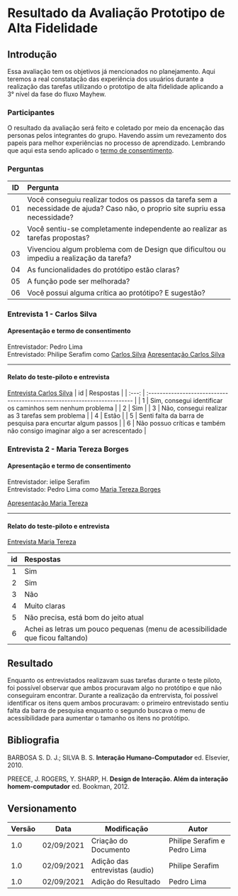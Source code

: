 # Resultado da Avaliação Prototipo de Alta Fidelidade

## Introdução

Essa avaliação tem os objetivos já mencionados no planejamento. Aqui teremos a real constatação das experiência dos usuários durante a realização das tarefas utilizando o prototipo de alta fidelidade aplicando a 3° nível da fase do fluxo Mayhew.

### Participantes

O resultado da avaliação será feito e coletado por meio da encenação das personas pelos integrantes do grupo. Havendo assim um revezamento dos papeis para melhor experiências no processo de aprendizado. Lembrando que aqui esta sendo aplicado o [termo de consentimento](../../docs/proj/planejamentoDaAvalicaoDosStoryboards.md).

### Perguntas


|  ID   | Pergunta                                                                                                                        |
| :---: | :------------------------------------------------------------------------------------------------------------------------------ |
|  01   | Você conseguiu realizar todos os passos da tarefa sem a necessidade de ajuda? Caso não, o proprio site supriu essa necessidade? |
|  02   | Você sentiu-se completamente independente ao realizar as tarefas propostas?                                                     |
|  03   | Vivenciou algum problema com de Design que dificultou ou impediu a realização da tarefa?                                        |
|  04   | As funcionalidades do protótipo estão claras?                                                                                   |
|  05   | A função pode ser melhorada?                                                                                                    |
|  06   | Você possui alguma crítica ao protótipo? E sugestão?                                                                            |

### Entrevista 1 - Carlos Silva
#### Apresentação e termo de consentimento

Entrevistador: Pedro Lima </br>
Entrevistado: Philipe Serafim como [Carlos Silva](docs/proj/perfilDeUsuario?id=persona-primária.md)
[Apresentação Carlos Silva](../../assets/audio/carlos-silva_apresentacao.mp3  ':include :audio')

---
#### Relato do teste-piloto e entrevista

[Entrevista Carlos Silva](../../assets/audio/carlos-silva_entrevista.mp3  ':include :audio')
|  id   | Respostas                                                                 |
| :---: | :------------------------------------------------------------------------ |
|   1   | Sim, consegui identificar os caminhos sem nenhum problema                 |
|   2   | Sim                                                                       |
|   3   | Não, consegui realizar as 3 tarefas sem problema                          |
|   4   | Estão                                                                     |
|   5   | Senti falta da barra de pesquisa para encurtar algum passos               |
|   6   | Não possuo críticas e também não consigo imaginar algo a ser acrescentado |

### Entrevista 2 - Maria Tereza Borges
#### Apresentação e termo de consentimento
Entrevistador: ielipe Serafim </br>
Entrevistado: Pedro Lima como [Maria Tereza Borges](docs/proj/perfilDeUsuario?id=persona-secundária.md)

[Apresentação Maria Tereza](../../assets/audio/maria-tereza_apresentacao.mp3  ':include :audio')

---
#### Relato do teste-piloto e entrevista
[Entrevista Maria Tereza](../../assets/audio/maria-tereza_entrevista.mp3  ':include :audio')

|  id   | Respostas                                                                     |
| :---: | :---------------------------------------------------------------------------- |
|   1   | Sim                                                                           |
|   2   | Sim                                                                           |
|   3   | Não                                                                           |
|   4   | Muito claras                                                                  |
|   5   | Não precisa, está bom do jeito atual                                          |
|   6   | Achei as letras um pouco pequenas (menu de acessibilidade que ficou faltando) |

## Resultado

Enquanto os entrevistados realizavam suas tarefas durante o teste piloto, foi possível observar que ambos procuravam algo no protótipo e que não conseguiram encontrar. Durante a realização da entrervista, foi possível identificar os itens quem ambos procuravam: o primeiro entrevistado sentiu falta da barra de pesquisa enquanto o segundo buscava o menu de acessibilidade para aumentar o tamanho os itens no protótipo.

## Bibliografia

BARBOSA S. D. J.; SILVA B. S. <strong>Interação Humano-Computador</strong> ed. Elsevier, 2010.

PREECE, J. ROGERS, Y. SHARP, H. <strong>Design de Interação. Além da interação homem-computador</strong> ed. Bookman, 2012.

## Versionamento

| Versão | Data       | Modificação          | Autor                        |
| ------ | ---------- | -------------------- | ---------------------------- |
| 1.0    | 02/09/2021 | Criação do Documento | Philipe Serafim e Pedro Lima |
| 1.0    | 02/09/2021 | Adição das entrevistas (audio) | Philipe Serafim  |
| 1.0    | 02/09/2021 | Adição do Resultado | Pedro Lima  |
